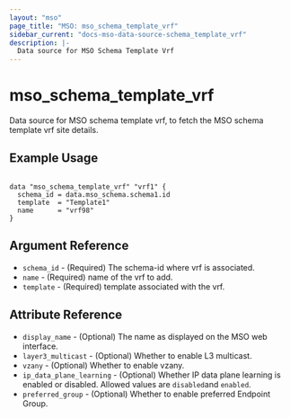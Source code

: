 ```yaml
---
layout: "mso"
page_title: "MSO: mso_schema_template_vrf"
sidebar_current: "docs-mso-data-source-schema_template_vrf"
description: |-
  Data source for MSO Schema Template Vrf
---
```


# mso_schema_template_vrf #

Data source for MSO schema template vrf, to fetch the MSO schema template vrf site details.

## Example Usage ##

```hcl

data "mso_schema_template_vrf" "vrf1" {
  schema_id = data.mso_schema.schema1.id
  template  = "Template1"
  name      = "vrf98"
}

```

## Argument Reference ##

* `schema_id` - (Required) The schema-id where vrf is associated.
* `name` - (Required) name of the vrf to add.
* `template` - (Required) template associated with the vrf.

## Attribute Reference ##

* `display_name` - (Optional) The name as displayed on the MSO web interface.
* `layer3_multicast` - (Optional) Whether to enable L3 multicast.
* `vzany` - (Optional) Whether to enable vzany.
* `ip_data_plane_learning` - (Optional) Whether IP data plane learning is enabled or disabled. Allowed values are `disabled`and `enabled`.
* `preferred_group` - (Optional) Whether to enable preferred Endpoint Group.

